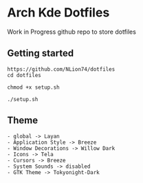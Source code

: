 # Arch Kde Dotfiles

Work in Progress github repo to store dotfiles

## Getting started

```
https://github.com/NLion74/dotfiles
cd dotfiles

chmod +x setup.sh

./setup.sh
```

## Theme

    - global -> Layan
    - Application Style -> Breeze
    - Window Decorations -> Willow Dark
    - Icons -> Tela
    - Cursors -> Breeze
    - System Sounds -> disabled
    - GTK Theme -> Tokyonight-Dark
